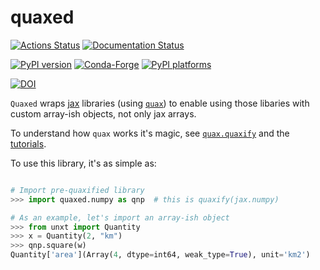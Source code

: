 # quaxed

[![Actions Status][actions-badge]][actions-link]
[![Documentation Status][rtd-badge]][rtd-link]

[![PyPI version][pypi-version]][pypi-link]
[![Conda-Forge][conda-badge]][conda-link]
[![PyPI platforms][pypi-platforms]][pypi-link]

[![DOI][zenodo-badge]][zenodo-link]

<!-- [![GitHub Discussion][github-discussions-badge]][github-discussions-link] -->

<!-- SPHINX-START -->

<!-- prettier-ignore-start -->
[actions-badge]:            https://github.com/GalacticDynamics/quaxed/workflows/CI/badge.svg
[actions-link]:             https://github.com/GalacticDynamics/quaxed/actions
[conda-badge]:              https://img.shields.io/conda/vn/conda-forge/quaxed
[conda-link]:               https://github.com/conda-forge/quaxed-feedstock
<!-- [github-discussions-badge]: https://img.shields.io/static/v1?label=Discussions&message=Ask&color=blue&logo=github
[github-discussions-link]:  https://github.com/GalacticDynamics/quaxed/discussions -->
[pypi-link]:                https://pypi.org/project/quaxed/
[pypi-platforms]:           https://img.shields.io/pypi/pyversions/quaxed
[pypi-version]:             https://img.shields.io/pypi/v/quaxed
[rtd-badge]:                https://readthedocs.org/projects/quaxed/badge/?version=latest
[rtd-link]:                 https://quaxed.readthedocs.io/en/latest/?badge=latest
[zenodo-badge]:             https://zenodo.org/badge/732262318.svg
[zenodo-link]:              https://zenodo.org/doi/10.5281/zenodo.10850521


<!-- prettier-ignore-end -->

`Quaxed` wraps [jax](https://jax.readthedocs.io/en/latest/) libraries (using [`quax`](https://docs.kidger.site/quax/)) to enable using those libaries with custom array-ish objects, not only jax arrays.

To understand how `quax` works it's magic, see [`quax.quaxify`](https://docs.kidger.site/quax/api/quax/#quax.quaxify) and the [tutorials](https://docs.kidger.site/quax/examples/custom_rules/).

To use this library, it's as simple as:

```python

# Import pre-quaxified library
>>> import quaxed.numpy as qnp  # this is quaxify(jax.numpy)

# As an example, let's import an array-ish object
>>> from unxt import Quantity
>>> x = Quantity(2, "km")
>>> qnp.square(w)
Quantity['area'](Array(4, dtype=int64, weak_type=True), unit='km2')
```
